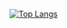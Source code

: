 [![Top Langs](https://github-readme-stats.vercel.app/api/top-langs/?username=zjj-hohai&layout=compact)](https://github.com/zjj-hohai/github-readme-stats)
